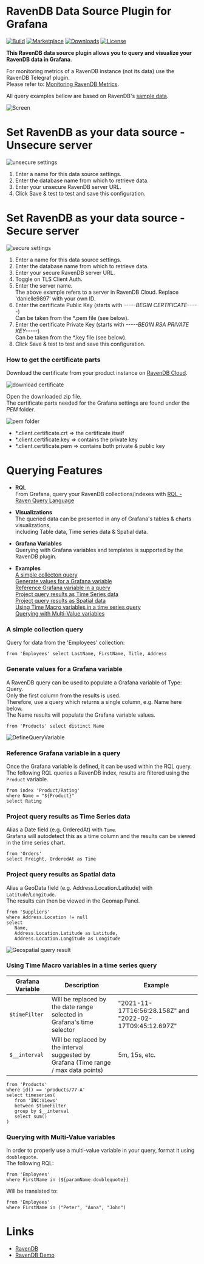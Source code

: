 # RavenDB Data Source Plugin for Grafana
[![Build](https://github.com/ravendb/ravendb-grafana-datasource/workflows/CI/badge.svg)](https://github.com/ravendb/ravendb-grafana-datasource/actions?query=workflow%3A%22CI%22)
[![Marketplace](https://img.shields.io/badge/dynamic/json?logo=grafana&color=F47A20&label=marketplace&prefix=v&query=%24.items%5B%3F%28%40.slug%20%3D%3D%20%22ravendb-grafana-datasource%22%29%5D.version&url=https%3A%2F%2Fgrafana.com%2Fapi%2Fplugins)](https://github.com/ravendb/ravendb-grafana-datasource)
[![Downloads](https://img.shields.io/badge/dynamic/json?logo=grafana&color=F47A20&label=downloads&query=%24.items%5B%3F%28%40.slug%20%3D%3D%20%22ravendb-grafana-datasource%22%29%5D.downloads&url=https%3A%2F%2Fgrafana.com%2Fapi%2Fplugins)](https://github.com/ravendb/ravendb-grafana-datasource)
[![License](https://img.shields.io/github/license/ravendb/ravendb-grafana-datasource)](LICENSE)

**This RavenDB data source plugin allows you to query and visualize your RavenDB data in Grafana**.

For monitoring metrics of a RavenDB instance (not its data) use the RavenDB Telegraf plugin.  
Please refer to: [Monitoring RavenDB Metrics](https://ravendb.net/docs/article-page/latest/http/server/administration/monitoring).

All query examples bellow are based on RavenDB's [sample data](https://ravendb.net/docs/article-page/latest/csharp/studio/database/tasks/create-sample-data).
 
![Screen](https://github.com/ravendb/ravendb-grafana-datasource/raw/main/src/img/dashboard_screen.png)

# Set RavenDB as your data source - Unsecure server

![unsecure settings](https://github.com/ravendb/ravendb-grafana-datasource/raw/main/src/img/unsecureSettings.png)

1. Enter a name for this data source settings.
2. Enter the database name from which to retrieve data.
3. Enter your unsecure RavenDB server URL.
4. Click Save & test to test and save this configuration.

# Set RavenDB as your data source - Secure server

![secure settings](https://github.com/ravendb/ravendb-grafana-datasource/raw/main/src/img/secureSettings.png)

1. Enter a name for this data source settings.
2. Enter the database name from which to retrieve data.
3. Enter your secure RavenDB server URL.
4. Toggle on TLS Client Auth.
5. Enter the server name.  
   The above example refers to a server in RavenDB Cloud. Replace 'danielle9897' with your own ID.  
6. Enter the certificate Public Key (starts with _-----BEGIN CERTIFICATE-----_)  
   Can be taken from the *.pem file (see below).  
7. Enter the certificate Private Key (starts with _-----BEGIN RSA PRIVATE KEY-----_)  
   Can be taken from the *.key file (see below).
8. Click Save & test to test and save this configuration.

### How to get the certificate parts

Download the certificate from your product instance on [RavenDB Cloud](https://cloud.ravendb.net).  

![download certificate](https://github.com/ravendb/ravendb-grafana-datasource/raw/main/src/img/downloadCert.png)

Open the downloaded zip file.  
The certificate parts needed for the Grafana settings are found under the _PEM_ folder.

![pem folder](https://github.com/ravendb/ravendb-grafana-datasource/raw/main/src/img/pemFolder.png)

* *.client.certificate.crt => the certificate itself
* *.client.certificate.key => contains the private key
* *.client.certificate.pem => contains both private & public key

# Querying Features
* **RQL**  
  From Grafana, query your RavenDB collections/indexes with [RQL - Raven Query Language](https://ravendb.net/docs/article-page/latest/csharp/indexes/querying/what-is-rql)


* **Visualizations**  
  The queried data can be presented in any of Grafana's tables & charts visualizations,   
  including Table data, Time series data & Spatial data.


* **Grafana Variables**  
  Querying with Grafana variables and templates is supported by the RavenDB plugin.


* **Examples**  
  [A simple collecton query](#a-simple-collection-query)  
  [Generate values for a Grafana variable](#generate-values-for-a-grafana-variable)  
  [Reference Grafana variable in a query](#reference-grafana-variable-in-a-query)  
  [Project query results as Time Series data](#project-query-results-as-time-series-data)  
  [Project query results as Spatial data](#project-query-results-as-spatial-data)  
  [Using Time Macro variables in a time series query](#using-time-macro-variables-in-a-time-series-query)  
  [Querying with Multi-Value variables](#querying-with-multi-value-variables)

### A simple collection query
Query for data from the 'Employees' collection:
```
from 'Employees' select LastName, FirstName, Title, Address
```

### Generate values for a Grafana variable
A RavenDB query can be used to populate a Grafana variable of Type: Query.  
Only the first column from the results is used.  
Therefore, use a query which returns a single column, e.g. Name here below.  
The Name results will populate the Grafana variable values.
```
from 'Products' select distinct Name 
```

![DefineQueryVariable](https://github.com/ravendb/ravendb-grafana-datasource/raw/main/src/img/defineQueryVariable.png)

### Reference Grafana variable in a query
Once the Grafana variable is defined, it can be used within the RQL query.  
The following RQL queries a RavenDB index, results are filtered using the `Product` variable.
```
from index 'Product/Rating'
where Name = "${Product}"
select Rating
```

### Project query results as Time Series data
Alias a Date field (e.g. OrderedAt) with `Time`.  
Grafana will autodetect this as a time column and the results can be viewed in the time series chart.
```
from 'Orders'
select Freight, OrderedAt as Time
```

### Project query results as Spatial data
Alias a GeoData field (e.g. Address.Location.Latitude) with `Latitude`/`Longitude`.  
The results can then be viewed in the Geomap Panel.
```
from 'Suppliers'
where Address.Location != null
select 
   Name,
   Address.Location.Latitude as Latitude,
   Address.Location.Longitude as Longitude
```

![Geospatial query result](https://github.com/ravendb/ravendb-grafana-datasource/raw/main/src/img/geospatial.png)

### Using Time Macro variables in a time series query
| Grafana Variable | Description                                                                          | Example                                                   |
|------------------|--------------------------------------------------------------------------------------|-----------------------------------------------------------|
| `$timeFilter`    | Will be replaced by the date range selected in Grafana's time selector               | "2021-11-17T16:56:28.158Z" and "2022-02-17T09:45:12.697Z" |
| `$__interval`    | Will be replaced by the interval suggested by Grafana (Time range / max data points) | 5m, 15s, etc.                                             |
```
from 'Products'
where id() == 'products/77-A'
select timeseries(
   from 'INC:Views'
   between $timeFilter
   group by $__interval
   select sum()
)
```

### Querying with Multi-Value variables
In order to properly use a multi-value variable in your query, format it using `doublequote`.  
The following RQL:
```
from 'Employees'
where FirstName in (${paramName:doublequote})
```
Will be translated to:
```
from 'Employees'
where FirstName in ("Peter", "Anna", "John")
```

# Links
- [RavenDB](https://ravendb.net)
- [RavenDB Demo](https://demo.ravendb.net/)
